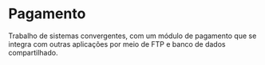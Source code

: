 # Pagamento
Trabalho de sistemas convergentes, com um módulo de pagamento que se integra com outras aplicações por meio de FTP e banco de dados compartilhado.
